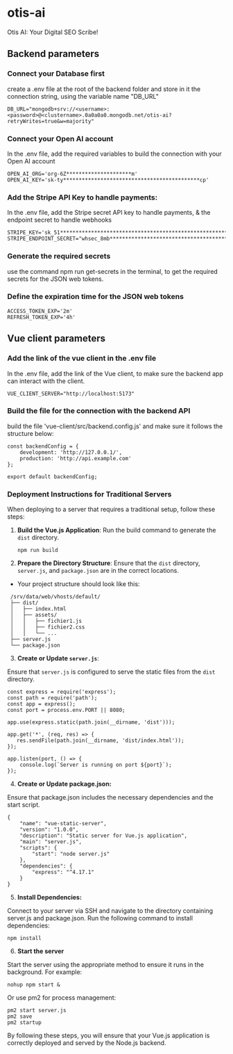 # otis-ai
Otis AI: Your Digital SEO Scribe!

## Backend parameters 

### Connect your Database first
create a .env file at the root of the backend folder and store in it the connection string, using the variable name "DB_URL"

~~~
DB_URL="mongodb+srv://<username>:<password>@<clustername>.0a0a0a0.mongodb.net/otis-ai?retryWrites=true&w=majority"
~~~

### Connect your Open AI account
In the .env file, add the required variables to build the connection with your Open AI account

~~~
OPEN_AI_ORG='org-6Z*********************m'
OPEN_AI_KEY='sk-ty********************************************cp'
~~~

### Add the Stripe API Key to handle payments: 
In the .env file, add the Stripe secret API key to handle payments, & the endpoint secret to handle webhooks

~~~
STRIPE_KEY='sk_51********************************************************************************************ps'
STRIPE_ENDPOINT_SECRET="whsec_8mb**********************************************************79m"
~~~

### Generate the required secrets 
use the command npm run get-secrets in the terminal, to get the required secrets for the JSON web tokens.

### Define the expiration time for the JSON web tokens 

~~~
ACCESS_TOKEN_EXP='2m'
REFRESH_TOKEN_EXP='4h'
~~~

## Vue client parameters

### Add the link of the vue client in the .env file 
In the .env file, add the link of the Vue client, to make sure the backend app can interact with the client. 

~~~
VUE_CLIENT_SERVER="http://localhost:5173"
~~~

### Build the file for the connection with the backend API

build the file 'vue-client/src/backend.config.js' and make sure it follows the structure below: 

~~~
const backendConfig = {
    development: 'http://127.0.0.1/',
    production: 'http://api.example.com'
};
  
export default backendConfig;
~~~

### Deployment Instructions for Traditional Servers

When deploying to a server that requires a traditional setup, follow these steps:

1. **Build the Vue.js Application**:
   Run the build command to generate the `dist` directory.
   ~~~
   npm run build
   ~~~

2. **Prepare the Directory Structure**:
   Ensure that the `dist` directory, `server.js`, and `package.json` are in the correct locations.

- Your project structure should look like this:
~~~
 /srv/data/web/vhosts/default/
 ├── dist/
 │   ├── index.html
 │   ├── assets/
 │   │   ├── fichier1.js
 │   │   ├── fichier2.css
 │   │   └── ...
 ├── server.js
 └── package.json
~~~

3. **Create or Update `server.js`**:

Ensure that `server.js` is configured to serve the static files from the `dist` directory.
    
~~~
const express = require('express');
const path = require('path');
const app = express();
const port = process.env.PORT || 8080;

app.use(express.static(path.join(__dirname, 'dist')));

app.get('*', (req, res) => {
   res.sendFile(path.join(__dirname, 'dist/index.html'));
});

app.listen(port, () => {
    console.log(`Server is running on port ${port}`);
});
~~~

4. **Create or Update package.json:**

Ensure that package.json includes the necessary dependencies and the start script.

~~~
{
    "name": "vue-static-server",
    "version": "1.0.0",
    "description": "Static server for Vue.js application",
    "main": "server.js",
    "scripts": {
        "start": "node server.js"
    },
    "dependencies": {
        "express": "^4.17.1"
    }
}
~~~

5. **Install Dependencies:**

Connect to your server via SSH and navigate to the directory containing server.js and package.json. Run the following command to install dependencies:

~~~
npm install
~~~

6. **Start the server**

Start the server using the appropriate method to ensure it runs in the background. For example:

~~~
nohup npm start &
~~~

Or use pm2 for process management:

~~~
pm2 start server.js
pm2 save
pm2 startup
~~~

By following these steps, you will ensure that your Vue.js application is correctly deployed and served by the Node.js backend.
